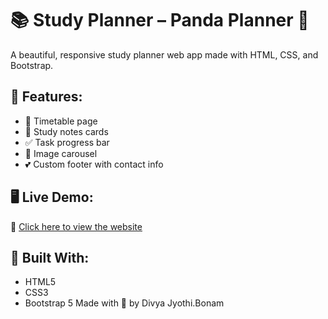 # 📚 Study Planner – Panda Planner 🐼

A beautiful, responsive study planner web app made with HTML, CSS, and Bootstrap.

## 🌟 Features:
- 📅 Timetable page
- 📝 Study notes cards
- ✅ Task progress bar
- 🎠 Image carousel
- 💕 Custom footer with contact info

## 🖥️ Live Demo:
🔗 [Click here to view the website](https://divya-ops138.github.io/Study-planner/)

## 🚀 Built With:
- HTML5
- CSS3
- Bootstrap 5
Made with 💖 by Divya Jyothi.Bonam
